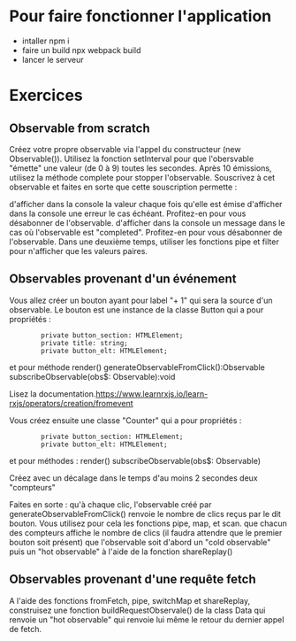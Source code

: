 # Pour faire fonctionner l'application

- intaller npm i
- faire un build npx webpack build
- lancer le serveur 

# Exercices
## Observable from scratch
Créez votre propre observable via l'appel du constructeur (new Observable()).
Utilisez la fonction setInterval pour que l'obersvable "émette" une valeur (de 0 à 9) toutes les secondes.
Après 10 émissions, utilisez la méthode complete pour stopper l'observable.
Souscrivez à cet observable et faites en sorte que cette souscription permette :

d'afficher dans la console la valeur chaque fois qu'elle est émise
d'afficher dans la console une erreur le cas échéant. Profitez-en pour vous désabonner de l'observable.
d'afficher dans la console un message dans le cas où l'observable est "completed". Profitez-en pour vous désabonner de l'observable.
Dans une deuxième temps, utiliser les fonctions pipe et filter pour n'afficher que les valeurs paires.

## Observables provenant d'un événement
Vous allez créer un bouton ayant pour label "+ 1" qui sera la source d'un observable. Le bouton est une instance de la classe Button qui a pour propriétés :

            private button_section: HTMLElement;
            private title: string;
            private button_elt: HTMLElement;
          
et pour méthode
            render()
            generateObservableFromClick():Observable 
              subscribeObservable(obs$: Observable):void
          
Lisez la documentation.https://www.learnrxjs.io/learn-rxjs/operators/creation/fromevent

Vous créez ensuite une classe "Counter" qui a pour propriétés :

            private button_section: HTMLElement;
            private button_elt: HTMLElement;
          
et pour méthodes :
            render()
            subscribeObservable(obs$: Observable)
          
Créez avec un décalage dans le temps d'au moins 2 secondes deux "compteurs"

Faites en sorte :
qu'à chaque clic, l'observable créé par generateObservableFromClick() renvoie le nombre de clics reçus par le dit bouton. Vous utilisez pour cela les fonctions pipe, map, et scan.
que chacun des compteurs affiche le nombre de clics (il faudra attendre que le premier bouton soit présent)
que l'observable soit d'abord un "cold observable" puis un "hot observable" à l'aide de la fonction shareReplay()

## Observables provenant d'une requête fetch
A l'aide des fonctions fromFetch, pipe, switchMap et shareReplay, construisez une fonction buildRequestObservale() de la class Data qui renvoie un "hot observable" qui renvoie lui même le retour du dernier appel de fetch.
